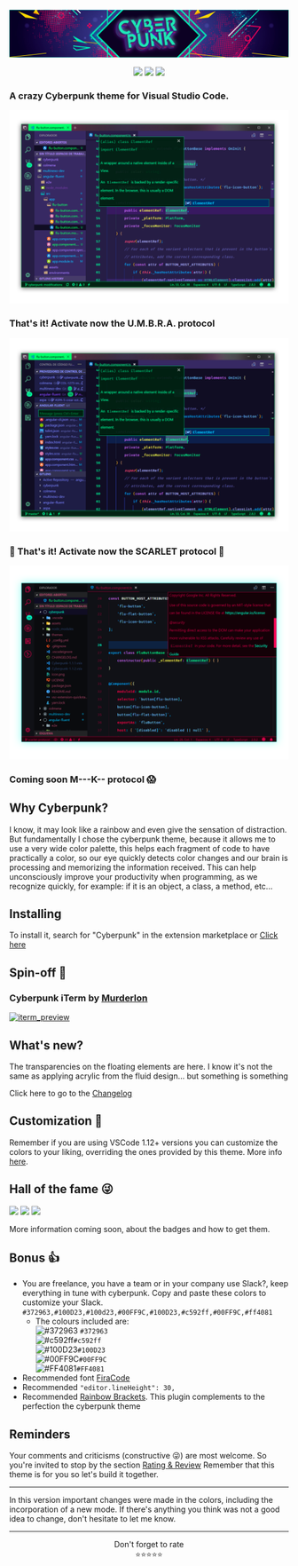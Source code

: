 
![Banner Cyberpunk](/assets/banner.png?raw=true "Banner Cyberpunk")
<p align="center">
<img src="https://img.shields.io/vscode-marketplace/d/max-SS.cyberpunk.svg?style=flat-square"/>
<img src="https://img.shields.io/vscode-marketplace/r/max-SS.cyberpunk.svg?style=flat-square"/>
<img src="https://img.shields.io/vscode-marketplace/v/max-SS.cyberpunk.svg?style=flat-square"/>
</p>

### A crazy Cyberpunk theme for Visual Studio Code.
![Code Screenshot](/assets/preview.png?raw=true "Code Screenshot")
### That's it! Activate now the U.M.B.R.A. protocol
![Code Screenshot](/assets/preview-umbra.png?raw=true "Code Screenshot")
### 👾 That's it! Activate now the SCARLET protocol 👾
![Code Screenshot](/assets/preview-scarlet.png?raw=true "Code Screenshot")
### Coming soon M---K-- protocol 😱
## Why Cyberpunk?
I know, it may look like a rainbow and even give the sensation of distraction.
But fundamentally I chose the cyberpunk theme, because it allows me to use a very wide color palette, this helps each fragment of code to have practically a color, so our eye quickly detects color changes and our brain is processing and memorizing the information received. This can help unconsciously improve your productivity when programming, as we recognize quickly, for example: if it is an object, a class, a method, etc...

## Installing

To install it, search for "Cyberpunk" in the extension marketplace or [Click here](https://marketplace.visualstudio.com/items?itemName=max-SS.cyberpunk)

## Spin-off 🐣
### Cyberpunk iTerm by [Murderlon](https://github.com/Murderlon/cyberpunk-iterm)
<a href="https://github.com/Murderlon/cyberpunk-iterm"><img src="https://image.ibb.co/nCXvgd/iterm_preview.png" alt="iterm_preview" width="450rem"></a>

## What's new?
The transparencies on the floating elements are here. I know it's not the same as applying acrylic from the fluid design... but something is something


Click here to go to the [Changelog](https://github.com/max-SS/cyberpunk/blob/master/CHANGELOG.md)

## Customization 🎨

Remember if you are using VSCode 1.12+ versions you can customize the colors to your liking, overriding the ones provided by this theme. More info [here](https://code.visualstudio.com/docs/getstarted/theme-color-reference).

## Hall of the fame 😜
<a href="https://github.com/max-SS/cyberpunk"><img src="https://image.ibb.co/edfXsd/avatar_1.png" width="450rem"></a>
<a href="https://github.com/qetee"><img src="https://image.ibb.co/cC2dXd/avatar_2.png" width="450rem"></a>
<a href="https://github.com/Murderlon"><img src="https://image.ibb.co/eUSNSJ/dorsoavatar_3.png" width="450rem"></a>

More information coming soon, about the badges and how to get them.

## Bonus 👍
- You are freelance, you have a team or in your company use Slack?, keep everything in tune with cyberpunk.
Copy and paste these colors to customize your Slack.
`#372963,#100D23,#100d23,#00FF9C,#100D23,#c592ff,#00FF9C,#ff4081`
  - The colours included are:  
![#372963](https://placehold.it/15/372963/000000?text=+) `#372963`  
![#c592ff](https://placehold.it/15/c592ff/000000?text=+)`#c592ff`  
![#100D23](https://placehold.it/15/100D23/000000?text=+)`#100D23`  
![#00FF9C](https://placehold.it/15/00FF9C/000000?text=+)`#00FF9C`  
![#FF4081](https://placehold.it/15/FF4081/000000?text=+)`#FF4081`  
- Recommended font [FiraCode](https://github.com/tonsky/FiraCode)
- Recommended `"editor.lineHeight": 30,`
- Recommended [Rainbow Brackets](https://marketplace.visualstudio.com/items?itemName=2gua.rainbow-brackets). This plugin complements to the perfection the cyberpunk theme

## Reminders

Your comments and criticisms (constructive 😜) are most welcome.
So you're invited to stop by the section [Rating & Review](https://marketplace.visualstudio.com/items?itemName=max-SS.cyberpunk#review-details)
Remember that this theme is for you so let's build it together.

---
In this version important changes were made in the colors, including the incorporation of a new mode. If there's anything you think was not a good idea to change, don't hesitate to let me know.

---

<div align="center">Don't forget to rate</div>
<div align="center"><span>⭐️⭐️⭐️⭐️⭐</span></div>
